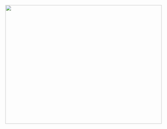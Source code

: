 
  </h6> 
<p align="center">
  <img width="500" height="380" src="https://magma.com/shared/rdaxiUenZwhPHcp0nFFy6S">
<h5 align="center">

